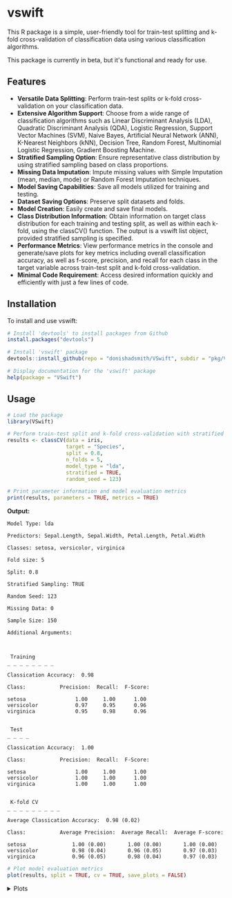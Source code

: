 # vswift
This R package is a simple, user-friendly tool for train-test splitting and k-fold cross-validation of classification data using various classification algorithms. 

This package is currently in beta, but it's functional and ready for use.


## Features

- **Versatile Data Splitting**: Perform train-test splits or k-fold cross-validation on your classification data.
- **Extensive Algorithm Support**: Choose from a wide range of classification algorithms such as Linear Discriminant Analysis (LDA), Quadratic Discriminant Analysis (QDA), Logistic Regression, Support Vector Machines (SVM), Naive Bayes, Artificial Neural Network (ANN), K-Nearest Neighbors (kNN), Decision Tree, Random Forest, Multinomial Logistic Regression, Gradient Boosting Machine.
- **Stratified Sampling Option**: Ensure representative class distribution by using stratified sampling based on class proportions.
- **Missing Data Imputation**: Impute missing values with Simple Imputation (mean, median, mode) or Random Forest Imputation techniques.
- **Model Saving Capabilities**: Save all models utilized for training and testing.
- **Dataset Saving Options**: Preserve split datasets and folds.
- **Model Creation**: Easily create and save final models.
- **Class Distribution Information**: Obtain information on target class distribution for each training and testing split, as well as within each k-fold, using the classCV() function. The output is a vswift list object, provided stratified sampling is specified.
- **Performance Metrics**: View performance metrics in the console and generate/save plots for key metrics including overall classification accuracy, as well as f-score, precision, and recall for each class in the target variable across train-test split and k-fold cross-validation.
- **Minimal Code Requirement**: Access desired information quickly and efficiently with just a few lines of code.

## Installation

To install and use vswift:

```R
# Install 'devtools' to install packages from Github
install.packages("devtools")

# Install 'vswift' package
devtools::install_github(repo = "donishadsmith/VSwift", subdir = "pkg/VSwift")

# Display documentation for the 'vswift' package
help(package = "VSwift")
```
## Usage

```R
# Load the package
library(VSwift)

# Perform train-test split and k-fold cross-validation with stratified sampling
results <- classCV(data = iris,
                   target = "Species",
                   split = 0.8,
                   n_folds = 5,
                   model_type = "lda",
                   stratified = TRUE,
                   random_seed = 123)                              
```
```R
# Print parameter information and model evaluation metrics
print(results, parameters = TRUE, metrics = TRUE)
```
**Output:**
```
Model Type: lda

Predictors: Sepal.Length, Sepal.Width, Petal.Length, Petal.Width

Classes: setosa, versicolor, virginica

Fold size: 5

Split: 0.8

Stratified Sampling: TRUE

Random Seed: 123

Missing Data: 0

Sample Size: 150

Additional Arguments: 



 Training 
_ _ _ _ _ _ _ _ 

Classication Accuracy:  0.98 

Class:           Precision:  Recall:  F-Score:

setosa                1.00     1.00      1.00 
versicolor            0.97     0.95      0.96 
virginica             0.95     0.98      0.96 


 Test 
_ _ _ _ 

Classication Accuracy:  1.00 

Class:           Precision:  Recall:  F-Score:

setosa                1.00     1.00      1.00 
versicolor            1.00     1.00      1.00 
virginica             1.00     1.00      1.00 


 K-fold CV 
_ _ _ _ _ _ _ _ _ 

Average Classication Accuracy:  0.98 (0.02) 

Class:           Average Precision:  Average Recall:  Average F-score:

setosa               1.00 (0.00)       1.00 (0.00)       1.00 (0.00) 
versicolor           0.98 (0.04)       0.96 (0.05)       0.97 (0.03) 
virginica            0.96 (0.05)       0.98 (0.04)       0.97 (0.03) 
```
```R
# Plot model evaluation metrics
plot(results, split = TRUE, cv = TRUE, save_plots = FALSE)
```

<details>
  
  <summary>Plots</summary>
  
  ![image](https://user-images.githubusercontent.com/112973674/236356074-7f420bc3-63fd-4407-9dc7-4ed09506886c.png)
  ![image](https://user-images.githubusercontent.com/112973674/236356083-f59ebafc-e5a4-4dab-a696-de5a6ae723be.png)
  ![image](https://user-images.githubusercontent.com/112973674/236356088-fe71f5a3-ecfa-4934-9049-13305ce5d56e.png)
  ![image](https://user-images.githubusercontent.com/112973674/236356101-8eccba78-b0be-4473-a822-61eb00edc8d9.png)
  ![image](https://user-images.githubusercontent.com/112973674/236356111-1cf184ba-6ef3-41a4-8c95-5f98902c72ee.png)
  ![image](https://user-images.githubusercontent.com/112973674/236356127-fb8c7da4-762c-4164-a8f0-0496e66c8c04.png)
  ![image](https://user-images.githubusercontent.com/112973674/236356144-33e15f57-ed6a-4be0-a798-e5fbef815e2d.png)
  ![image](https://user-images.githubusercontent.com/112973674/236356158-0afc4f51-7a62-4a28-bd60-07c2a632d311.png)
  ![image](https://user-images.githubusercontent.com/112973674/236356175-d45d32af-115c-48cc-8503-275197a48b61.png)
  ![image](https://user-images.githubusercontent.com/112973674/236356220-998d8e21-0640-444f-8f0b-f3e8133bfe82.png)
  ![image](https://user-images.githubusercontent.com/112973674/236356233-3f5fd69d-d3a3-4d1e-ab51-340e5351db86.png)
  ![image](https://user-images.githubusercontent.com/112973674/236356246-da9dc81e-ae80-4353-8261-a31d9854c9b5.png)
  ![image](https://user-images.githubusercontent.com/112973674/236356256-db6dab3c-7c51-46ad-a6f8-a23cc845ea63.png)
  ![image](https://user-images.githubusercontent.com/112973674/236356275-bafd982f-f6d8-4368-a240-202277ecdc09.png)
  ![image](https://user-images.githubusercontent.com/112973674/236356283-bf0e47dc-f8ac-41fe-bae7-49dbd5785d9e.png)
  ![image](https://user-images.githubusercontent.com/112973674/236356294-933e0eda-e7c6-47d8-8017-a817b4394a01.png)
  ![image](https://user-images.githubusercontent.com/112973674/236356306-b101c0a4-049e-45f1-bf70-371968d90b06.png)
  ![image](https://user-images.githubusercontent.com/112973674/236356316-6bbad7cd-ddf3-460a-8c41-e4198cdb58f6.png)
  ![image](https://user-images.githubusercontent.com/112973674/236356328-45cdbd5d-a88b-4191-92b7-8503d44fb036.png)
  ![image](https://user-images.githubusercontent.com/112973674/236356341-2af76050-18bf-4d21-8504-c598176f8269.png)

</details>
  
